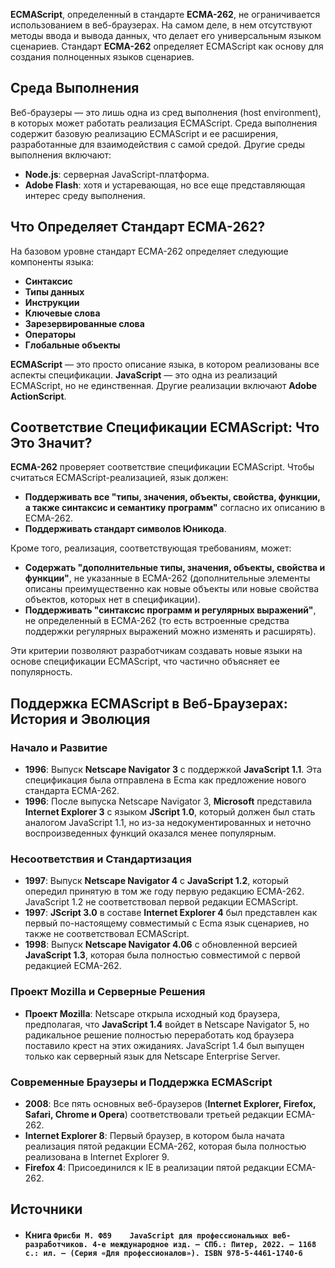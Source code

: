 **ECMAScript**, определенный в стандарте **ECMA-262**, не ограничивается использованием в веб-браузерах. На самом деле, в нем отсутствуют методы ввода и вывода данных, что делает его универсальным языком сценариев. Стандарт **ECMA-262** определяет ECMAScript как основу для создания полноценных языков сценариев.

## Среда Выполнения

Веб-браузеры — это лишь одна из сред выполнения (host environment), в которых может работать реализация ECMAScript. Среда выполнения содержит базовую реализацию ECMAScript и ее расширения, разработанные для взаимодействия с самой средой. Другие среды выполнения включают:

- **Node.js**: серверная JavaScript-платформа.
- **Adobe Flash**: хотя и устаревающая, но все еще представляющая интерес среду выполнения.

## Что Определяет Стандарт ECMA-262?

На базовом уровне стандарт ECMA-262 определяет следующие компоненты языка:

- **Синтаксис**
- **Типы данных**
- **Инструкции**
- **Ключевые слова**
- **Зарезервированные слова**
- **Операторы**
- **Глобальные объекты**

**ECMAScript** — это просто описание языка, в котором реализованы все аспекты спецификации. **JavaScript** — это одна из реализаций ECMAScript, но не единственная. Другие реализации включают **Adobe ActionScript**.


## Соответствие Спецификации ECMAScript: Что Это Значит?

**ECMA-262** проверяет соответствие спецификации ECMAScript. Чтобы считаться ECMAScript-реализацией, язык должен:

- **Поддерживать все "типы, значения, объекты, свойства, функции, а также синтаксис и семантику программ"** согласно их описанию в ECMA-262.
- **Поддерживать стандарт символов Юникода**.

Кроме того, реализация, соответствующая требованиям, может:

- **Содержать "дополнительные типы, значения, объекты, свойства и функции"**, не указанные в ECMA-262 (дополнительные элементы описаны преимущественно как новые объекты или новые свойства объектов, которых нет в спецификации).
- **Поддерживать "синтаксис программ и регулярных выражений"**, не определенный в ECMA-262 (то есть встроенные средства поддержки регулярных выражений можно изменять и расширять).

Эти критерии позволяют разработчикам создавать новые языки на основе спецификации ECMAScript, что частично объясняет ее популярность.

## Поддержка ECMAScript в Веб-Браузерах: История и Эволюция

### Начало и Развитие

- **1996**: Выпуск **Netscape Navigator 3** с поддержкой **JavaScript 1.1**. Эта спецификация была отправлена в Ecma как предложение нового стандарта ECMA-262.
- **1996**: После выпуска Netscape Navigator 3, **Microsoft** представила **Internet Explorer 3** с языком **JScript 1.0**, который должен был стать аналогом JavaScript 1.1, но из-за недокументированных и неточно воспроизведенных функций оказался менее популярным.

### Несоответствия и Стандартизация

- **1997**: Выпуск **Netscape Navigator 4** с **JavaScript 1.2**, который опередил принятую в том же году первую редакцию ECMA-262. JavaScript 1.2 не соответствовал первой редакции ECMAScript.
- **1997**: **JScript 3.0** в составе **Internet Explorer 4** был представлен как первый по-настоящему совместимый с Ecma язык сценариев, но также не соответствовал ECMAScript.
- **1998**: Выпуск **Netscape Navigator 4.06** с обновленной версией **JavaScript 1.3**, которая была полностью совместимой с первой редакцией ECMA-262.

### Проект Mozilla и Серверные Решения

- **Проект Mozilla**: Netscape открыла исходный код браузера, предполагая, что **JavaScript 1.4** войдет в Netscape Navigator 5, но радикальное решение полностью переработать код браузера поставило крест на этих ожиданиях. JavaScript 1.4 был выпущен только как серверный язык для Netscape Enterprise Server.

### Современные Браузеры и Поддержка ECMAScript

- **2008**: Все пять основных веб-браузеров (**Internet Explorer, Firefox, Safari, Chrome и Opera**) соответствовали третьей редакции ECMA-262.
- **Internet Explorer 8**: Первый браузер, в котором была начата реализация пятой редакции ECMA-262, которая была полностью реализована в Internet Explorer 9.
- **Firefox 4**: Присоединился к IE в реализации пятой редакции ECMA-262.


## Источники
- #### Книга  `Фрисби М. Ф89	JavaScript для профессиональных веб-разработчиков. 4-е международное изд. — СПб.: Питер, 2022. — 1168 с.: ил. — (Серия «Для профессионалов»). ISBN 978-5-4461-1740-6`